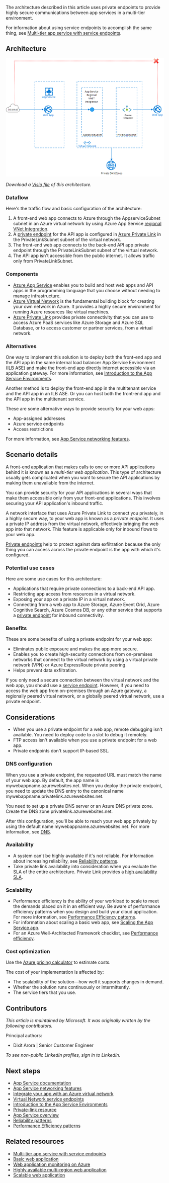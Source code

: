 The architecture described in this article uses private endpoints to provide highly secure communications between app services in a multi-tier environment.

For information about using service endpoints to accomplish the same thing, see [Multi-tier app service with service endpoints](../../reference-architectures/app-service-web-app/multi-tier-app-service-service-endpoint.yml).

## Architecture

![Diagram that shows an architecture that uses private endpoints to provide communications between app services in a multi-tier environment.](./media/multi-tier-app-service-private-endpoint.png)

*Download a [Visio file](https://arch-center.azureedge.net/Multi-tier-App-Service-with-Private-Endpoint.vsdx) of this architecture.* 

### Dataflow

Here's the traffic flow and basic configuration of the architecture:
1. A front-end web app connects to Azure through the AppserviceSubnet subnet in an Azure virtual network by using Azure App Service [regional VNet Integration](/azure/app-service/web-sites-integrate-with-vnet#regional-vnet-integration).
2. A [private endpoint](/azure/private-link/private-endpoint-overview) for the API app is configured in [Azure Private Link](/azure/azure-sql/database/private-endpoint-overview#how-to-set-up-private-link-for-azure-sql-database) in the PrivateLinkSubnet subnet of the virtual network.
3. The front-end web app connects to the back-end API app private endpoint through the PrivateLinkSubnet subnet of the virtual network.
4. The API app isn't accessible from the public internet. It allows traffic only from PrivateLinkSubnet.

### Components

- [Azure App Service](https://azure.microsoft.com/services/app-service) enables you to build and host web apps and API apps in the programming language that you choose without needing to manage infrastructure. 
- [Azure Virtual Network](https://azure.microsoft.com/services/virtual-network) is the fundamental building block for creating your own network in Azure. It provides a highly secure environment for running Azure resources like virtual machines.
- [Azure Private Link](https://azure.microsoft.com/services/private-link) provides private connectivity that you can use to access Azure PaaS services like Azure Storage and Azure SQL Database, or to access customer or partner services, from a virtual network.

### Alternatives

One way to implement this solution is to deploy both the front-end app and the API app in the same internal load balancer App Service Environment (ILB ASE) and make the front-end app directly internet accessible via an application gateway. For more information, see [Introduction to the App Service Environments](/azure/app-service/environment/intro).

Another method is to deploy the front-end app in the multitenant service and the API app in an ILB ASE. Or you can host both the front-end app and the API app in the multitenant service.

These are some alternative ways to provide security for your web apps:
- App-assigned addresses
- Azure service endpoints
- Access restrictions

For more information, see [App Service networking features](/azure/app-service/networking-features).

## Scenario details

A front-end application that makes calls to one or more API applications behind it is known as a *multi-tier web application*. This type of architecture usually gets complicated when you want to secure the API applications by making them unavailable from the internet. 

You can provide security for your API applications in several ways that make them accessible only from your front-end applications. This involves securing your API application's inbound traffic.

A network interface that uses Azure Private Link to connect you privately, in a highly secure way, to your web app is known as a *private endpoint*. It uses a private IP address from the virtual network, effectively bringing the web app into that network. This feature is applicable only for inbound flows to your web app.

[Private endpoints](/azure/private-link/private-endpoint-overview) help to protect against data exfiltration because the only thing you can access across the private endpoint is the app with which it's configured.

### Potential use cases

Here are some use cases for this architecture:
- Applications that require private connections to a back-end API app.
- Restricting app access from resources in a virtual network.
- Exposing your app on a private IP in a virtual network.
- Connecting from a web app to Azure Storage, Azure Event Grid, Azure Cognitive Search, Azure Cosmos DB, or any other service that supports a [private endpoint](/azure/private-link/private-endpoint-overview#private-link-resource) for inbound connectivity.

### Benefits

These are some benefits of using a private endpoint for your web app:
- Eliminates public exposure and makes the app more secure.
- Enables you to create high-security connections from on-premises networks that connect to the virtual network by using a virtual private network (VPN) or Azure ExpressRoute private peering.
- Helps prevent data exfiltration.

If you only need a secure connection between the virtual network and the web app, you should use a [service endpoint](../../reference-architectures/app-service-web-app/multi-tier-app-service-service-endpoint.yml). However, if you need to access the web app from on-premises through an Azure gateway, a regionally peered virtual network, or a globally peered virtual network, use a private endpoint.

## Considerations

- When you use a private endpoint for a web app, remote debugging isn't available. You need to deploy code to a slot to debug it remotely.
- FTP access isn't available when you use a private endpoint for a web app.
- Private endpoints don't support IP-based SSL.

### DNS configuration

When you use a private endpoint, the requested URL must match the name of your web app. By default, the app name is mywebappname.azurewebsites.net. When you deploy the private endpoint, you need to update the DNS entry to the canonical name mywebappname.privatelink.azurewebsites.net.

You need to set up a private DNS server or an Azure DNS private zone. Create the DNS zone privatelink.azurewebsites.net.

After this configuration, you'll be able to reach your web app privately by using the default name mywebappname.azurewebsites.net. For more information, see [DNS](/azure/app-service/networking/private-endpoint#dns).

### Availability

- A system can't be highly available if it's not reliable. For information about increasing reliability, see [Reliability patterns](/azure/architecture/framework/resiliency/reliability-patterns).
- Take private link availability into consideration when you evaluate the SLA of the entire architecture. Private Link provides a [high availability SLA](https://azure.microsoft.com/support/legal/sla/private-link/v1_0).

### Scalability

- Performance efficiency is the ability of your workload to scale to meet the demands placed on it in an efficient way. Be aware of performance efficiency patterns when you design and build your cloud application. For more information, see [Performance Efficiency patterns](/azure/architecture/framework/scalability/performance-efficiency-patterns).
- For information about scaling a basic web app, see [Scaling the App Service app](../../reference-architectures/app-service-web-app/basic-web-app.yml#scaling-the-app-service-app). 
- For an Azure Well-Architected Framework checklist, see [Performance efficiency](/azure/architecture/framework/scalability/performance-efficiency).

### Cost optimization

Use the [Azure pricing calculator](https://azure.microsoft.com/pricing/calculator) to estimate costs.

The cost of your implementation is affected by:
- The scalability of the solution—how well it supports changes in demand.
- Whether the solution runs continuously or intermittently.
- The service tiers that you use.

## Contributors

*This article is maintained by Microsoft. It was originally written by the following contributors.* 

Principal authors:

 - Dixit Arora | Senior Customer Engineer
 
*To see non-public LinkedIn profiles, sign in to LinkedIn.*

## Next steps

- [App Service documentation](/azure/app-service)
- [App Service networking features](/azure/app-service/networking-features)
- [Integrate your app with an Azure virtual network](/azure/app-service/web-sites-integrate-with-vnet)
- [Virtual Network service endpoints](/azure/virtual-network/virtual-network-service-endpoints-overview)
- [Introduction to the App Service Environments](/azure/app-service/environment/intro)
- [Private-link resource](/azure/private-link/private-endpoint-overview#private-link-resource)
- [App Service overview](/azure/app-service/overview)
- [Reliability patterns](/azure/architecture/framework/resiliency/reliability-patterns)
- [Performance Efficiency patterns](/azure/architecture/framework/scalability/performance-efficiency-patterns)

## Related resources
- [Multi-tier app service with service endpoints](../../reference-architectures/app-service-web-app/multi-tier-app-service-service-endpoint.yml)
- [Basic web application](../../reference-architectures/app-service-web-app/basic-web-app.yml)
- [Web application monitoring on Azure](../../reference-architectures/app-service-web-app/app-monitoring.yml)
- [Highly available multi-region web application](../../reference-architectures/app-service-web-app/multi-region.yml)
- [Scalable web application](../../reference-architectures/app-service-web-app/scalable-web-app.yml)
